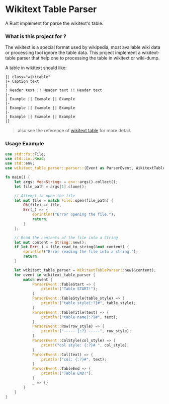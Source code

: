 # Wikitext Table Parser

A Rust implement for parse the wikitext's table.

### What is this project for ?
The wikitext is a special format used by wikipedia, most available wiki data or processing tool ignore the table data. This project implement a wikitext-table parser that help one to processing the table in wikitext or wiki-dump.

A table in wikitext should like:
```
{| class="wikitable"
|+ Caption text
|-
! Header text !! Header text !! Header text
|-
| Example || Example || Example
|-
| Example || Example || Example
|-
| Example || Example || Example
|}
```
> also see the reference of [wikitext table](https://en.wikiversity.org/wiki/Help:Wikitext_quick_reference) for more detail.

### Usage Example
```rust
use std::fs::File;
use std::io::Read;
use std::env;
use wikitext_table_parser::parser::{Event as ParserEvent, WikitextTableParser};

fn main() {
    let args: Vec<String> = env::args().collect();
    let file_path = args[1].clone();

    // Attempt to open the file
    let mut file = match File::open(file_path) {
        Ok(file) => file,
        Err(_) => {
            eprintln!("Error opening the file.");
            return;
        }
    };

    // Read the contents of the file into a String
    let mut content = String::new();
    if let Err(_) = file.read_to_string(&mut content) {
        eprintln!("Error reading the file into a string.");
        return;
    }

    let wikitext_table_parser = WikitextTableParser::new(&content);
    for event in wikitext_table_parser {
        match event {
            ParserEvent::TableStart => {
                println!("Table START!");
            }
            ParserEvent::TableStyle(table_style) => {
                println!("table style{:?}#", table_style);
            }
            ParserEvent::TableTitle(text) => {
                println!("table name{:?}#", text);
            }
            ParserEvent::Row(row_style) => {
                println!("----- {:?} -----", row_style);
            }
            ParserEvent::ColStyle(col_style) => {
                print!("col style: {:?}# ", col_style);
            }
            ParserEvent::Col(text) => {
                println!("col: {:?}#", text);
            }
            ParserEvent::TableEnd => {
                println!("Table END!");
            }
            _ => {}
        }
    }
}
```